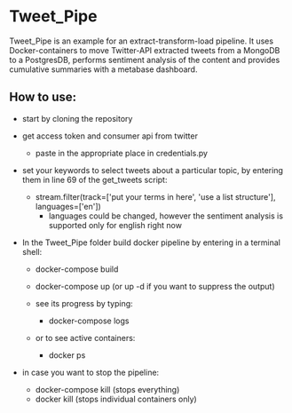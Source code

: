 # Tweet_Pipe
Tweet_Pipe is an example for an extract-transform-load pipeline. It uses Docker-containers to move Twitter-API extracted tweets from a MongoDB to a PostgresDB, performs sentiment analysis of the content and provides cumulative summaries with a metabase dashboard.

## How to use:
- start by cloning the repository
- get access token and consumer api from twitter
  - paste in the appropriate place in credentials.py

- set your keywords to select tweets about a particular topic, by entering them in line 69 of the get_tweets script:
  - stream.filter(track=['put your terms in here', 'use a list structure'], languages=['en'])
    - languages could be changed, however the sentiment analysis is supported only for english right now
- In the Tweet_Pipe folder build docker pipeline by entering in a terminal shell:
  - docker-compose build
  - docker-compose up (or up -d if you want to suppress the output)

  - see its progress by typing:
    - docker-compose logs
  - or to see active containers:
      - docker ps

- in case you want to stop the pipeline:
  - docker-compose kill (stops everything)
  - docker kill <process> (stops individual containers only)
